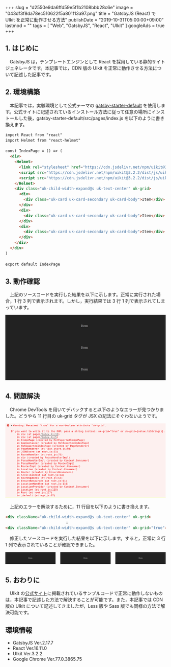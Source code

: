+++
slug = "d2550e9da6ffd59e5f1b2108bbb28c6e"
image = "043df3f8da78ec510622f5a801f13a97.png"
title = "GatsbyJS (React) で UIkit を正常に動作させる方法"
publishDate = "2019-10-31T05:00:00+09:00"
lastmod = ""
tags = [ "Web", "GatsbyJS", "React", "UIkit" ]
googleAds = true
+++

## 1. はじめに

　GatsbyJS は，テンプレートエンジンとして React を採用している静的サイトジェネレータです。本記事では，CDN 版の UIkit を正常に動作させる方法について記述した記事です。

## 2. 環境構築

　本記事では，実験環境として公式テーマの [gatsby-starter-default](https://www.gatsbyjs.org/starters/gatsbyjs/gatsby-starter-default/) を使用します。公式サイトに記述されているインストール方法に従って任意の場所にインストールした後，gatsby-starter-default/src/pages/index.js を以下のように書き換えます。

```HTML
import React from "react"
import Helmet from "react-helmet"

const IndexPage = () => (
  <div>
    <Helmet>
      <link rel="stylesheet" href="https://cdn.jsdelivr.net/npm/uikit@3.2.2/dist/css/uikit.min.css" />
      <script src="https://cdn.jsdelivr.net/npm/uikit@3.2.2/dist/js/uikit.min.js"></script>
      <script src="https://cdn.jsdelivr.net/npm/uikit@3.2.2/dist/js/uikit-icons.min.js"></script>
    </Helmet>
    <div class="uk-child-width-expand@s uk-text-center" uk-grid>
      <div>
        <div class="uk-card uk-card-secondary uk-card-body">Item</div>
      </div>
      <div>
        <div class="uk-card uk-card-secondary uk-card-body">Item</div>
      </div>
      <div>
        <div class="uk-card uk-card-secondary uk-card-body">Item</div>
      </div>
    </div>
  </div>
)

export default IndexPage
```

## 3. 動作確認

　上記のソースコードを実行した結果を以下に示します。正常に実行された場合，1 行 3 列で表示されます。しかし，実行結果では 3 行 1 列で表示されてしまっています。

![](7558f840c122f349f4831b3488322804.png)

## 4. 問題解決

　Chrome DevTools を用いてデバックすると以下のようなエラーが見つかりました。どうやら 11 行目の uk-grid タグが JSX の記法にそぐわないようです。

![](bddc981abed3771e71247c8f2831ba62.png)

　上記のエラーを解決するために，11 行目を以下のように書き換えます。

```HTML
<div className="uk-child-width-expand@s uk-text-center" uk-grid>
　　　　　　　　　　　　　　　　↓
<div className="uk-child-width-expand@s uk-text-center" uk-grid="true">
```

　修正したソースコードを実行した結果を以下に示します。すると，正常に 3 行 1 列で表示されていることが確認できました。

![](12bf01fdc2fbb5d852350e63292210af.png)

## 5. おわりに

　UIkit の[公式サイト](https://getuikit.com/)に掲載されているサンプルコードで正常に動作しないものは，本記事で記述した方法で解決することが可能です。また，本記事では CDN 版の UIkit について記述してきましたが，Less 版や Sass 版でも同様の方法で解決可能です。

## 環境情報

 * GatsbyJS Ver.2.17.7
 * React Ver.16.11.0
 * UIkit Ver.3.2.2
 * Google Chrome Ver.77.0.3865.75